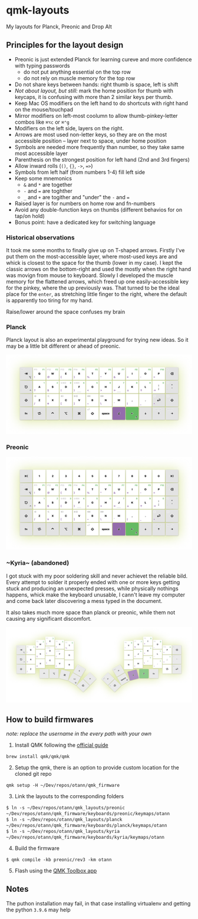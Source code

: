 # qmk-layouts

My layouts for Planck, Preonic and Drop Alt

## Principles for the layout design

- Preonic is just extended Planck for learning cureve and more confidence with typing passwords
  - do not put anything essential on the top row
  - do not rely on muscle memory for the top row  
- Do not share keys between hands: right thumb is space, left is shift
- _Not about layout, but still:_ mark the home position for thumb with keycaps, it is confusing with more than 2 similar keys per thumb.
- Keep Mac OS modifiers on the left hand to do shortcuts with right hand on the mouse/touchpad
- Mirror modifiers on left-most coolumn to allow thumb-pinkey-letter combos like `⌘⌥c` or `⌘⌃g`
- Modifiers on the left side, layers on the right.
- Arrows are most used non-letter keys, so they are on the most accessible position – layer next to space, under home position
- Symbols are needed more frequently than number, so they take same most accessible layer
- Parenthesis on the strongest position for left hand (2nd and 3rd fingers)
- Allow inward rolls (`()`, `{}`, `->`, `=>`)
- Symbols from left half (from numbers 1-4) fill left side
- Keep some mnemonics
  - `&` and `*` are together
  - `-` and `=` are toghther
  - `_` and `+` are togither and "under" the `-` and `=`
- Raised layer is for numbers on home row and fn-numbers
- Avoid any double-function keys on thumbs (different behavios for on tap/on hold)
- Bonus point: have a dedicated key for switching language


### Historical observations

It took me some months to finally give up on T-shaped arrows. Firstly I've put them on the most-accessible
layer, where most-used keys are and whick is closest to the space for the thumb (lower in my case). I kept
the classic arrows on the bottom-right and used the mostly when the right hand was movign from mouse to
keyboard. Slowly I developed the muscle memory for the flattened arrows, which freed up one easily-accessible
key for the pinkey, where the up previously was. That turned to be the ideal place for the `enter`, as 
stretching little finger to the right, where the default is apparently too tiring for my hand.

Raise/lower around the space confuses my brain

### Planck

Planck layout is also an experimental playground for trying new ideas.
So it may be a little bit different or ahead of preonic.

![planck](/planck/wallpaper.png)

### Preonic

![preonic](/preonic/wallpaper.png)

### ~Kyria~ (abandoned)

I got stuck with my poor soldering skill and never achievet the reliable bild.
Every attempt to solder it properly ended with one or more keys getting stuck and producing an unexpected
presses, while physically nothings happens, whick make the keyboard unusable, I cann't leave my computer
and come back later discovering a mess typed in the document.

It also takes much more space than planck or preonic, while them not causing any significant discomfort.

![kyria](/kyria/wallpaper.png)

## How to build firmwares

_note: replace the username in the every path with your own_

1. Install QMK following the [official guide](https://docs.qmk.fm/#/newbs_getting_started)
```shell
brew install qmk/qmk/qmk

```
2. Setup the qmk, there is an option to provide custom location for the cloned git repo
```shell
qmk setup -H ~/Dev/repos/otann/qmk_firmware

```

3. Link the layouts to the corresponding folders
```
$ ln -s ~/Dev/repos/otann/qmk_layouts/preonic ~/Dev/repos/otann/qmk_firmware/keyboards/preonic/keymaps/otann
$ ln -s ~/Dev/repos/otann/qmk_layouts/planck ~/Dev/repos/otann/qmk_firmware/keyboards/planck/keymaps/otann
$ ln -s ~/Dev/repos/otann/qmk_layouts/kyria ~/Dev/repos/otann/qmk_firmware/keyboards/kyria/keymaps/otann
```

4. Build the firmware
```shell
$ qmk compile -kb preonic/rev3 -km otann

```

5. Flash using the [QMK Toolbox app](https://github.com/qmk/qmk_toolbox/releases)


## Notes

The puthon installation may fail, in that case installing virtualenv and getting the python `3.9.6` may help